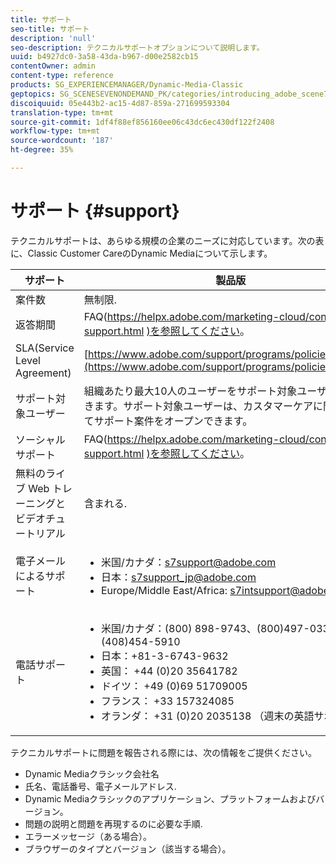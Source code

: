 ```yaml
---
title: サポート
seo-title: サポート
description: 'null'
seo-description: テクニカルサポートオプションについて説明します。
uuid: b4927dc0-3a58-43da-b967-d00e2582cb15
contentOwner: admin
content-type: reference
products: SG_EXPERIENCEMANAGER/Dynamic-Media-Classic
geptopics: SG_SCENESEVENONDEMAND_PK/categories/introducing_adobe_scene7
discoiquuid: 05e443b2-ac15-4d87-859a-271699593304
translation-type: tm+mt
source-git-commit: 1df4f88ef856160ee06c43dc6ec430df122f2408
workflow-type: tm+mt
source-wordcount: '187'
ht-degree: 35%

---
```



# サポート {#support}

テクニカルサポートは、あらゆる規模の企業のニーズに対応しています。次の表に、Classic Customer CareのDynamic Mediaについて示します。

| サポート | 製品版 |
|--- |--- |
| 案件数 | 無制限. |
| 返答期間 | FAQ(https://helpx.adobe.com/marketing-cloud/contact-support.html [)を参照してください](https://helpx.adobe.com/marketing-cloud/contact-support.html)。 |
| SLA(Service Level Agreement) | [https://www.adobe.com/support/programs/policies/sla.html](https://www.adobe.com/support/programs/policies/sla.html). |
| サポート対象ユーザー | 組織あたり最大10人のユーザーをサポート対象ユーザーに指定できます。サポート対象ユーザーは、カスタマーケアに問い合わせてサポート案件をオープンできます。 |
| ソーシャルサポート | FAQ(https://helpx.adobe.com/marketing-cloud/contact-support.html [)を参照してください](https://helpx.adobe.com/marketing-cloud/contact-support.html)。 |
| 無料のライブ Web トレーニングとビデオチュートリアル | 含まれる. |
| 電子メールによるサポート | <ul><li>米国/カナダ：s7support@adobe.com</li> <li>日本：s7support_jp@adobe.com</li><li>Europe/Middle East/Africa: s7intsupport@adobe.com</li></ul> |
| 電話サポート | <ul><li>米国/カナダ：(800) 898-9743、(800)497-033、(408)454-5910 </li> <li>日本：+81-3-6743-9632 </li><li>英国： +44 (0)20 35641782</li><li>ドイツ： +49 (0)69 51709005</li><li>フランス： +33 157324085</li><li>オランダ： +31 (0)20 2035138 （週末の英語サポート）</li></ul> |

テクニカルサポートに問題を報告される際には、次の情報をご提供ください。

* Dynamic Mediaクラシック会社名
* 氏名、電話番号、電子メールアドレス.
* Dynamic Mediaクラシックのアプリケーション、プラットフォームおよびバージョン。
* 問題の説明と問題を再現するのに必要な手順.
* エラーメッセージ（ある場合）。
* ブラウザーのタイプとバージョン（該当する場合）。


